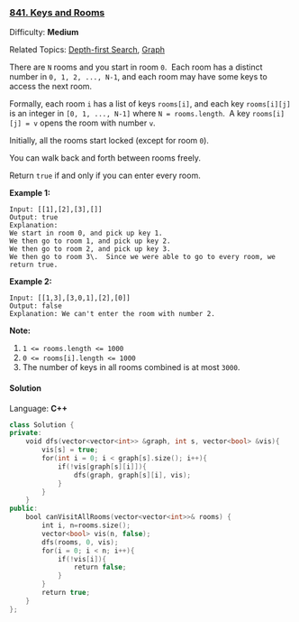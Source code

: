 ### [841\. Keys and Rooms](https://leetcode.com/problems/keys-and-rooms/)

Difficulty: **Medium**

Related Topics: [Depth-first Search](https://leetcode.com/tag/depth-first-search/), [Graph](https://leetcode.com/tag/graph/)

There are `N` rooms and you start in room `0`.  Each room has a distinct number in `0, 1, 2, ..., N-1`, and each room may have some keys to access the next room.

Formally, each room `i` has a list of keys `rooms[i]`, and each key `rooms[i][j]` is an integer in `[0, 1, ..., N-1]` where `N = rooms.length`.  A key `rooms[i][j] = v` opens the room with number `v`.

Initially, all the rooms start locked (except for room `0`).

You can walk back and forth between rooms freely.

Return `true` if and only if you can enter every room.

**Example 1:**

```
Input: [[1],[2],[3],[]]
Output: true
Explanation:
We start in room 0, and pick up key 1.
We then go to room 1, and pick up key 2.
We then go to room 2, and pick up key 3.
We then go to room 3\.  Since we were able to go to every room, we return true.
```

**Example 2:**

```
Input: [[1,3],[3,0,1],[2],[0]]
Output: false
Explanation: We can't enter the room with number 2.
```

**Note:**

1.  `1 <= rooms.length <= 1000`
2.  `0 <= rooms[i].length <= 1000`
3.  The number of keys in all rooms combined is at most `3000`.

#### Solution

Language: **C++**

```c++
class Solution {
private:
    void dfs(vector<vector<int>> &graph, int s, vector<bool> &vis){
        vis[s] = true;
        for(int i = 0; i < graph[s].size(); i++){
            if(!vis[graph[s][i]]){
                dfs(graph, graph[s][i], vis);
            }
        }
    }
public:
    bool canVisitAllRooms(vector<vector<int>>& rooms) {
        int i, n=rooms.size();
        vector<bool> vis(n, false);
        dfs(rooms, 0, vis);
        for(i = 0; i < n; i++){
            if(!vis[i]){
                return false;
            }
        }
        return true;  
    }
};
```
